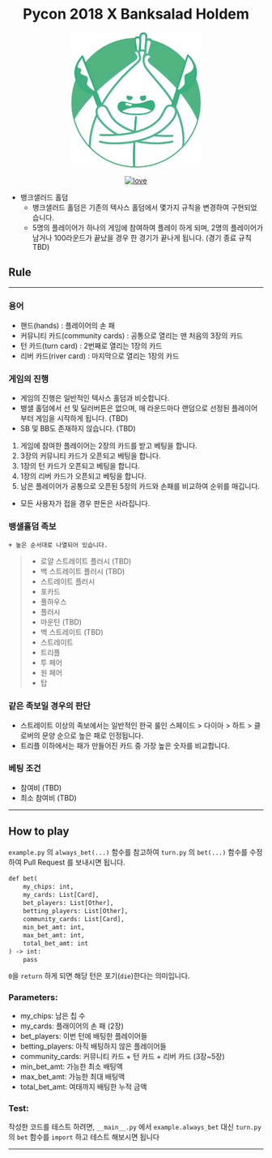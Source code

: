 <h1 align="center">Pycon 2018 X Banksalad Holdem</h1>

<p align="center">
  <img src="./resources/banksalad-holdem.png" alt="banksalad-hold'em" width="256px" />
</p>

<p align="center">
  <a href="https://rainist.com/recruit">
    <img src="https://img.shields.io/badge/%3C%2F%3E%20with%20%E2%99%A5%20by-Rainist-blue.svg" alt="love" />
  </a>
</p>

- 뱅크샐러드 홀덤
    + 뱅크샐러드 홀덤은 기존의 텍사스 홀덤에서 몇가지 규칙을 변경하여 구현되었습니다.
    + 5명의 플레이어가 하나의 게임에 참여하여 플레이 하게 되며, 2명의 플레이어가 남거나 100라운드가 끝났을 경우 한 경기가 끝나게 됩니다. (경기 종료 규칙 TBD)

## Rule
---
### 용어
 - 핸드(hands) : 플레이어의 손 패
 - 커뮤니티 카드(community cards) : 공통으로 열리는 맨 처음의 3장의 카드
 - 턴 카드(turn card) : 2번째로 열리는 1장의 카드
 - 리버 카드(river card) : 마지막으로 열리는 1장의 카드

### 게임의 진행
 - 게임의 진행은 일반적인 텍사스 홀덤과 비슷합니다.
 - 뱅샐 홀덤에서 선 및 딜러버튼은 없으며, 매 라운드마다 랜덤으로 선정된 플레이어부터 게임을 시작하게 됩니다. (TBD)
 - SB 및 BB도 존재하지 않습니다. (TBD)

 1. 게임에 참여한 플레이어는 2장의 카드를 받고 베팅을 합니다.
 2. 3장의 커뮤니티 카드가 오픈되고 베팅을 합니다.
 3. 1장의 턴 카드가 오픈되고 베팅을 합니다.
 4. 1장의 리버 카드가 오픈되고 베팅을 합니다.
 5. 남은 플레이어가 공통으로 오픈된 5장의 카드와 손패를 비교하여 순위를 매깁니다.

- 모든 사용자가 접을 경우 판돈은 사라집니다.

### 뱅샐홀덤 족보
    + 높은 순서대로 나열되어 있습니다.

>+ 로얄 스트레이트 플러시 (TBD)
>+ 백 스트레이트 플러시 (TBD)
>+ 스트레이트 플러시
>+ 포카드
>+ 풀하우스
>+ 플러시
>+ 마운틴 (TBD)
>+ 백 스트레이트 (TBD)
>+ 스트레이트
>+ 트리플
>+ 투 페어
>+ 원 페어
>+ 탑

### 같은 족보일 경우의 판단
- 스트레이트 이상의 족보에서는 일반적인 한국 룰인 스페이드 > 다이아 > 하트 > 클로버의 문양 순으로 높은 패로 인정됩니다.
- 트리플 이하에서는 패가 만들어진 카드 중 가장 높은 숫자를 비교합니다.

### 베팅 조건
- 참여비 (TBD)
- 최소 참여비 (TBD)

---

## How to play

`example.py` 의 `always_bet(...)` 함수를 참고하여 `turn.py` 의 `bet(...)` 함수를 수정하여 Pull Request 를 보내시면 됩니다.

```
def bet(
    my_chips: int,
    my_cards: List[Card],
    bet_players: List[Other],
    betting_players: List[Other],
    community_cards: List[Card],
    min_bet_amt: int,
    max_bet_amt: int,
    total_bet_amt: int
) -> int:
    pass
```

`0`을 `return` 하게 되면 해당 턴은 포기(`die`)한다는 의미입니다.

### Parameters:

- my_chips: 남은 칩 수
- my_cards: 플래이어의 손 패 (2장)
- bet_players: 이번 턴에 배팅한 플레이어들
- betting_players: 아직 배팅하지 않은 플레이어들
- community_cards: 커뮤니티 카드 + 턴 카드 + 리버 카드 (3장~5장)
- min_bet_amt: 가능한 최소 배팅액
- max_bet_amt: 가능한 최대 배팅액
- total_bet_amt: 여태까지 배팅한 누적 금액

### Test:
작성한 코드를 테스트 하려면, `__main__.py` 에서 `example.always_bet` 대신 `turn.py` 의 `bet` 함수를 `import` 하고 테스트 해보시면 됩니다

---
